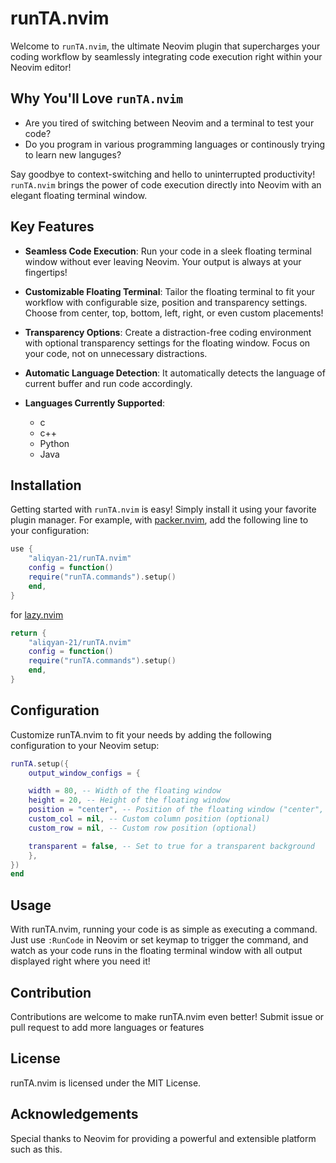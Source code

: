 # runTA.nvim

Welcome to `runTA.nvim`, the ultimate Neovim plugin that supercharges your coding workflow by seamlessly integrating code execution right within your Neovim editor!

## Why You'll Love `runTA.nvim`

- Are you tired of switching between Neovim and a terminal to test your code?
- Do you program in various programming languages or continously trying to learn new languges?

Say goodbye to context-switching and hello to uninterrupted productivity! `runTA.nvim` brings the power of code execution directly into Neovim with an elegant floating terminal window.

## Key Features

- **Seamless Code Execution**: Run your code in a sleek floating terminal window without ever leaving Neovim. Your output is always at your fingertips!
- **Customizable Floating Terminal**: Tailor the floating terminal to fit your workflow with configurable size, position and transparency settings. Choose from center, top, bottom, left, right, or even custom placements!
- **Transparency Options**: Create a distraction-free coding environment with optional transparency settings for the floating window. Focus on your code, not on unnecessary distractions.
- **Automatic Language Detection**: It automatically detects the language of current buffer and run code accordingly.

- **Languages Currently Supported**:
  - c
  - c++
  - Python
  - Java

## Installation

Getting started with `runTA.nvim` is easy! Simply install it using your favorite plugin manager. For example, with [packer.nvim](https://github.com/wbthomason/packer.nvim), add the following line to your configuration:

```lua
use {
    "aliqyan-21/runTA.nvim"
    config = function()
    require("runTA.commands").setup()
    end,
}
```

for [lazy.nvim](https://github.com/folke/lazy.nvim)

```lua
return {
    "aliqyan-21/runTA.nvim"
    config = function()
    require("runTA.commands").setup()
    end,
}
```

## Configuration

Customize runTA.nvim to fit your needs by adding the following configuration to your Neovim setup:

```lua
runTA.setup({
    output_window_configs = {

    width = 80, -- Width of the floating window
    height = 20, -- Height of the floating window
    position = "center", -- Position of the floating window ("center", "top", "bottom", "left", "right", "custom")
    custom_col = nil, -- Custom column position (optional)
    custom_row = nil, -- Custom row position (optional)

    transparent = false, -- Set to true for a transparent background
    },
})
end
```

## Usage

With runTA.nvim, running your code is as simple as executing a command. Just use `:RunCode` in Neovim or set keymap to trigger the command, and watch as your code runs in the floating terminal window with all output displayed right where you need it!

## Contribution

Contributions are welcome to make runTA.nvim even better!
Submit issue or pull request to add more languages or features

## License

runTA.nvim is licensed under the MIT License.

## Acknowledgements

Special thanks to Neovim for providing a powerful and extensible platform such as this.
